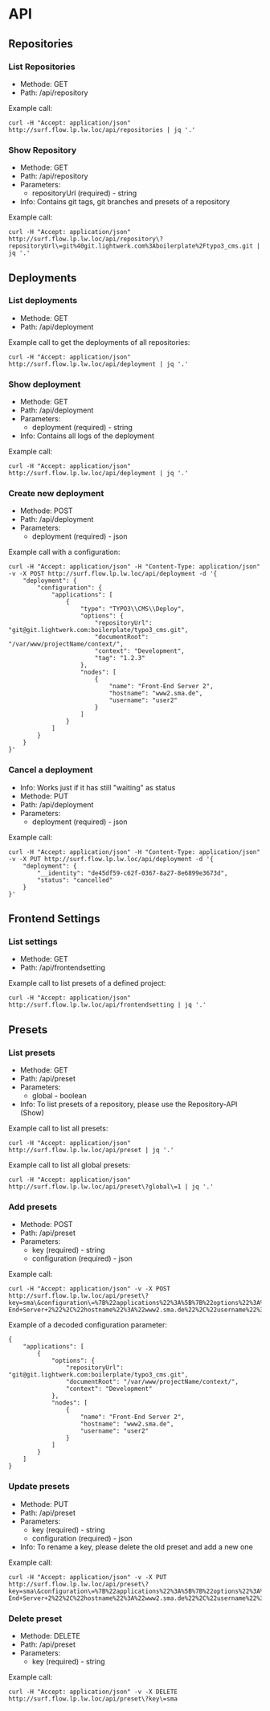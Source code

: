# API

## Repositories

### List Repositories

- Methode: GET
- Path: /api/repository

Example call:

    curl -H "Accept: application/json" http://surf.flow.lp.lw.loc/api/repositories | jq '.'

### Show Repository

- Methode: GET
- Path: /api/repository
- Parameters:
	- repositoryUrl (required) - string
- Info: Contains git tags, git branches and presets of a repository

Example call:

    curl -H "Accept: application/json" http://surf.flow.lp.lw.loc/api/repository\?repositoryUrl\=git%40git.lightwerk.com%3Aboilerplate%2Ftypo3_cms.git | jq '.'

## Deployments

### List deployments

- Methode: GET
- Path: /api/deployment

Example call to get the deployments of all repositories:

	curl -H "Accept: application/json" http://surf.flow.lp.lw.loc/api/deployment | jq '.'

### Show deployment

- Methode: GET
- Path: /api/deployment
- Parameters:
	- deployment (required) - string
- Info: Contains all logs of the deployment

Example call:

	curl -H "Accept: application/json" http://surf.flow.lp.lw.loc/api/deployment | jq '.'

### Create new deployment

- Methode: POST
- Path: /api/deployment
- Parameters:
	- deployment (required) - json

Example call with a configuration:

	curl -H "Accept: application/json" -H "Content-Type: application/json" -v -X POST http://surf.flow.lp.lw.loc/api/deployment -d '{
		"deployment": {
			"configuration": {
				"applications": [
					{
						"type": "TYPO3\\CMS\\Deploy",
						"options": {
							"repositoryUrl": "git@git.lightwerk.com:boilerplate/typo3_cms.git",
							"documentRoot": "/var/www/projectName/context/",
							"context": "Development",
							"tag": "1.2.3"
						},
						"nodes": [
							{
								"name": "Front-End Server 2",
								"hostname": "www2.sma.de",
								"username": "user2"
							}
						]
					}
				]
			}
		}
	}'

### Cancel a deployment

- Info: Works just if it has still "waiting" as status
- Methode: PUT
- Path: /api/deployment
- Parameters:
	- deployment (required) - json

Example call:

	curl -H "Accept: application/json" -H "Content-Type: application/json" -v -X PUT http://surf.flow.lp.lw.loc/api/deployment -d '{
		"deployment": {
			"__identity": "de45df59-c62f-0367-8a27-8e6899e3673d",
			"status": "cancelled"
		}
	}'

## Frontend Settings

### List settings

- Methode: GET
- Path: /api/frontendsetting

Example call to list presets of a defined project:

	curl -H "Accept: application/json" http://surf.flow.lp.lw.loc/api/frontendsetting | jq '.'

## Presets

### List presets

- Methode: GET
- Path: /api/preset
- Parameters:
	- global - boolean
- Info: To list presets of a repository, please use the Repository-API (Show)

Example call to list all presets:

	curl -H "Accept: application/json" http://surf.flow.lp.lw.loc/api/preset | jq '.'

Example call to list all global presets:

	curl -H "Accept: application/json" http://surf.flow.lp.lw.loc/api/preset\?global\=1 | jq '.'

### Add presets

- Methode: POST
- Path: /api/preset
- Parameters:
	- key (required) - string
	- configuration (required) - json

Example call:

	curl -H "Accept: application/json" -v -X POST http://surf.flow.lp.lw.loc/api/preset\?key=sma\&configuration\=%7B%22applications%22%3A%5B%7B%22options%22%3A%7B%22repositoryUrl%22%3A%22git%40git.lightwerk.com%3Aboilerplate%5C%2Ftypo3_cms.git%22%2C%22documentRoot%22%3A%22%5C%2Fvar%5C%2Fwww%5C%2FprojectName%5C%2Fcontext%5C%2F%22%2C%22context%22%3A%22Development%22%7D%2C%22nodes%22%3A%5B%7B%22name%22%3A%22Front-End+Server+2%22%2C%22hostname%22%3A%22www2.sma.de%22%2C%22username%22%3A%22user2%22%7D%5D%7D%5D%7D

Example of a decoded configuration parameter:

	{
		"applications": [
			{
				"options": {
					"repositoryUrl": "git@git.lightwerk.com:boilerplate/typo3_cms.git",
					"documentRoot": "/var/www/projectName/context/",
					"context": "Development"
				},
				"nodes": [
					{
						"name": "Front-End Server 2",
						"hostname": "www2.sma.de",
						"username": "user2"
					}
				]
			}
		]
	}

### Update presets

- Methode: PUT
- Path: /api/preset
- Parameters:
	- key (required) - string
	- configuration (required) - json
- Info: To rename a key, please delete the old preset and add a new one

Example call:

	curl -H "Accept: application/json" -v -X PUT http://surf.flow.lp.lw.loc/api/preset\?key=sma\&configuration\=%7B%22applications%22%3A%5B%7B%22options%22%3A%7B%22repositoryUrl%22%3A%22git%40git.lightwerk.com%3Aboilerplate%5C%2Ftypo3_cms.git%22%2C%22documentRoot%22%3A%22%5C%2Fvar%5C%2Fwww%5C%2FprojectName%5C%2Fcontext%5C%2F%22%2C%22context%22%3A%22Development%22%7D%2C%22nodes%22%3A%5B%7B%22name%22%3A%22Front-End+Server+2%22%2C%22hostname%22%3A%22www2.sma.de%22%2C%22username%22%3A%22user2%22%7D%5D%7D%5D%7D

### Delete preset

- Methode: DELETE
- Path: /api/preset
- Parameters:
	- key (required) - string

Example call:

	curl -H "Accept: application/json" -v -X DELETE http://surf.flow.lp.lw.loc/api/preset\?key\=sma